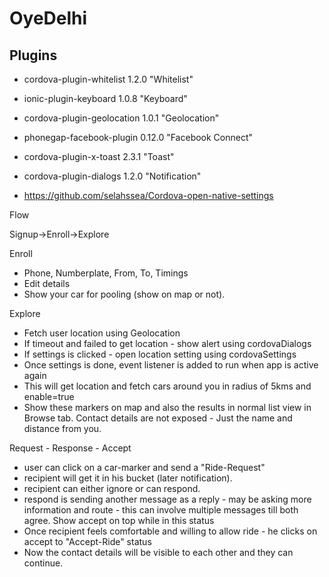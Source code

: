 # OyeDelhi #

## Plugins ##
* cordova-plugin-whitelist 1.2.0 "Whitelist"
* ionic-plugin-keyboard 1.0.8 "Keyboard"

* cordova-plugin-geolocation 1.0.1 "Geolocation"
* phonegap-facebook-plugin 0.12.0 "Facebook Connect"

* cordova-plugin-x-toast 2.3.1 "Toast"
* cordova-plugin-dialogs 1.2.0 "Notification"

* https://github.com/selahssea/Cordova-open-native-settings


Flow

Signup->Enroll->Explore

Enroll
* Phone, Numberplate, From, To, Timings
* Edit details
* Show your car for pooling (show on map or not).

Explore
* Fetch user location using Geolocation
* If timeout and failed to get location - show alert using cordovaDialogs
* If settings is clicked - open location setting using cordovaSettings
* Once settings is done, event listener is added to run when app is active again
* This will get location and fetch cars around you in radius of 5kms and enable=true
* Show these markers on map and also the results in normal list view in Browse tab. Contact details are not exposed - Just the name and distance from you.

Request - Response - Accept
* user can click on a car-marker and send a "Ride-Request"
* recipient will get it in his bucket (later notification).
* recipient can either ignore or can respond.
* respond is sending another message as a reply - may be asking more information and route - this can involve multiple messages till both agree. Show accept on top while in this status
* Once recipient feels comfortable and willing to allow ride - he clicks on accept to "Accept-Ride" status
* Now the contact details will be visible to each other and they can continue.